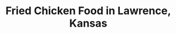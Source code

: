 ---
active: true
aliases:
- chicken
- chickens
- fried-chicken
- wings
description: Fried Chicken restaurants offering curbside, takeout, and delivery food
  in Lawrence, Kansas
name: Fried Chicken
redirect_from:
- /cuisines/chicken/
- /cuisines/chickens/
- /cuisines/fried-chicken/
- /cuisines/wings/
sitemap: true
slug: fried-chicken
title: Fried Chicken Food in Lawrence, Kansas
---